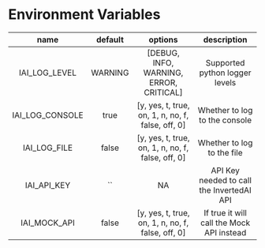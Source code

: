 # Environment Variables



|   name   | default | options  | description |
|:-----------:|:-----------:|:-----------:|:-----------:|
| IAI_LOG_LEVEL | WARNING | [DEBUG, INFO, WARNING, ERROR, CRITICAL]| Supported python logger levels| 
|   IAI_LOG_CONSOLE    |  true   |  [y, yes, t, true, on, 1, n, no, f, false, off, 0]| Whether to log to the console|
|    IAI_LOG_FILE    |  false   | [y, yes, t, true, on, 1, n, no, f, false, off, 0] | Whether to log to the file|
 |     IAI_API_KEY     |    ``    | NA | API Key needed to call the InvertedAI API|
 |     IAI_MOCK_API     |    false    | [y, yes, t, true, on, 1, n, no, f, false, off, 0] | If true it will call the Mock API instead|